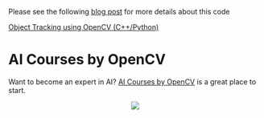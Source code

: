 Please see the following
[blog post](https://www.learnopencv.com/object-tracking-using-opencv-cpp-python/)
for more details about this code

[Object Tracking using OpenCV (C++/Python)](https://www.learnopencv.com/object-tracking-using-opencv-cpp-python/)

# AI Courses by OpenCV

Want to become an expert in AI?
[AI Courses by OpenCV](https://opencv.org/courses/) is a great place to start.

<a href="https://opencv.org/courses/">
<p align="center"> 
<img src="https://www.learnopencv.com/wp-content/uploads/2020/04/AI-Courses-By-OpenCV-Github.png">
</p>
</a>
